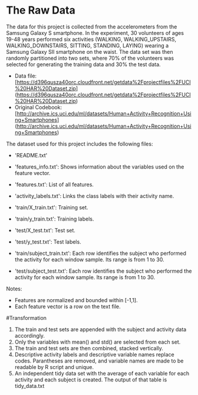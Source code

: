 # The Raw Data
The data for this project is collected from the accelerometers from the Samsung Galaxy S smartphone. In the experiment, 30 volunteers of ages 19-48 years performed six activities (WALKING, WALKING_UPSTAIRS, WALKING_DOWNSTAIRS, SITTING, STANDING, LAYING) wearing a Samsung Galaxy SII smartphone on the waist. The data set was then randomly partitioned into two sets, where 70% of the volunteers was selected for generating the training data and 30% the test data.

* Data file: [https://d396qusza40orc.cloudfront.net/getdata%2Fprojectfiles%2FUCI%20HAR%20Dataset.zip] (https://d396qusza40orc.cloudfront.net/getdata%2Fprojectfiles%2FUCI%20HAR%20Dataset.zip)
* Original Codebook: [http://archive.ics.uci.edu/ml/datasets/Human+Activity+Recognition+Using+Smartphones] (http://archive.ics.uci.edu/ml/datasets/Human+Activity+Recognition+Using+Smartphones)

The dataset used for this project includes the following files:

- 'README.txt'

- 'features_info.txt': Shows information about the variables used on the feature vector.

- 'features.txt': List of all features.

- 'activity_labels.txt': Links the class labels with their activity name.

- 'train/X_train.txt': Training set.

- 'train/y_train.txt': Training labels.

- 'test/X_test.txt': Test set.

- 'test/y_test.txt': Test labels.

- 'train/subject_train.txt': Each row identifies the subject who performed the activity for each window sample. Its range is from 1 to 30. 

-  'test/subject_test.txt':  Each row identifies the subject who performed the activity for each window sample. Its range is from 1 to 30.

Notes: 
- Features are normalized and bounded within [-1,1].
- Each feature vector is a row on the text file.

#Transformation
1. The train and test sets are appended with the subject and activity data accordingly.
2. Only the variables with mean() and std() are selected from each set.
3. The train and test sets are then combined, stacked vertically.
4. Descriptive activity labels and descriptive variable names replace codes. Parantheses are removed, and variable names are made to be readable by R script and unique.
5. An independent tidy data set with the average of each variable for each activity and each subject is created.
The output of that table is tidy_data.txt